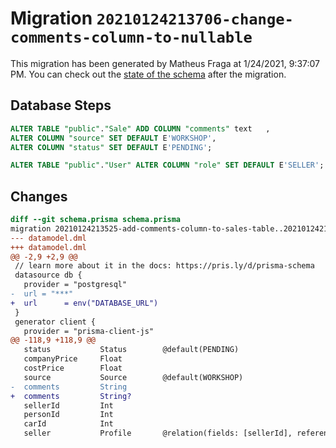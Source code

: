 # Migration `20210124213706-change-comments-column-to-nullable`

This migration has been generated by Matheus Fraga at 1/24/2021, 9:37:07 PM.
You can check out the [state of the schema](./schema.prisma) after the migration.

## Database Steps

```sql
ALTER TABLE "public"."Sale" ADD COLUMN "comments" text   ,
ALTER COLUMN "source" SET DEFAULT E'WORKSHOP',
ALTER COLUMN "status" SET DEFAULT E'PENDING';

ALTER TABLE "public"."User" ALTER COLUMN "role" SET DEFAULT E'SELLER';
```

## Changes

```diff
diff --git schema.prisma schema.prisma
migration 20210124213525-add-comments-column-to-sales-table..20210124213706-change-comments-column-to-nullable
--- datamodel.dml
+++ datamodel.dml
@@ -2,9 +2,9 @@
 // learn more about it in the docs: https://pris.ly/d/prisma-schema
 datasource db {
   provider = "postgresql"
-  url = "***"
+  url      = env("DATABASE_URL")
 }
 generator client {
   provider = "prisma-client-js"
@@ -118,9 +118,9 @@
   status           Status        @default(PENDING)
   companyPrice     Float
   costPrice        Float
   source           Source        @default(WORKSHOP)
-  comments         String
+  comments         String?
   sellerId         Int
   personId         Int
   carId            Int
   seller           Profile       @relation(fields: [sellerId], references: [id])
```


